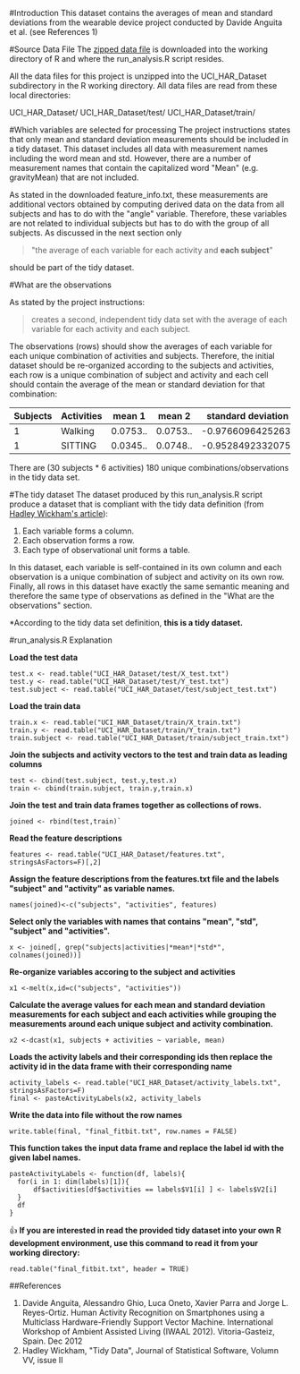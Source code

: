 #Introduction
This dataset contains the averages of mean and standard deviations from the wearable 
device project conducted by Davide Anguita et al. (see References 1) 

#Source Data File
The [zipped data file](https://d396qusza40orc.cloudfront.net/getdata%2Fprojectfiles%2FUCI%20HAR%20Dataset.zip) 
is downloaded into the working directory of R and where the run_analysis.R script resides. 

All the data files for this project is unzipped into the UCI_HAR_Dataset subdirectory in 
the R working directory. All data files are read from these local directories: 

UCI_HAR_Dataset/
UCI_HAR_Dataset/test/
UCI_HAR_Dataset/train/

#Which variables are selected for processing
The project instructions states that only mean and standard deviation measurements should
be included in a tidy dataset. 
This dataset includes all data with measurement names including the word mean and std. 
However, there are a number of measurement names that contain the capitalized word "Mean" 
(e.g. gravityMean) that are not included. 

As stated in the downloaded feature_info.txt, these measurements are 
additional vectors obtained by computing derived data on the data from all subjects and 
has to do with the "angle" variable. Therefore, these variables are not related to 
individual subjects but has to do with the group of all subjects. As discussed in the 
next section only 
> "the average of each variable for each activity and **each subject**"

should be part of the tidy dataset.


#What are the observations 

As stated by the project instructions:
> creates a second, independent tidy data set with the average of each variable for each activity and each subject.

The observations (rows) should show the averages of each variable for each unique 
combination of activities and subjects. 
Therefore, the initial dataset should be re-organized according to the 
subjects and activities, each row is a unique combination of subject and activity
and each cell should contain the average of the mean or standard deviation for that 
combination:

Subjects | Activities | mean 1 | mean 2 | standard deviation 1 | ...
---------|------------|--------|--------|----------------------|-----
1        | Walking    |0.0753..|0.0753..|-0.976609642526316    | ...
1        | SITTING    |0.0345..|0.0748..|-0.952849233207547    | ... 

There are (30 subjects * 6 activities) 180 unique combinations/observations in the tidy 
data set.

#The tidy dataset
The dataset produced by this run_analysis.R script produce a dataset that is compliant
with the tidy data definition (from [Hadley Wickham's article](http://www.jstatsoft.org/v59/i10/paper)):

1. Each variable forms a column.
2. Each observation forms a row.
3. Each type of observational unit forms a table.

In this dataset, each variable is self-contained in its own column and each observation is
a unique combination of subject and activity on its own row. Finally, all rows in this 
dataset have exactly the same semantic meaning and therefore the same type of observations
as defined in the "What are the observations" section. 

*According to the tidy data set definition, **this is a tidy dataset.**


#run_analysis.R Explanation

**Load the test data**

	test.x <- read.table("UCI_HAR_Dataset/test/X_test.txt")
	test.y <- read.table("UCI_HAR_Dataset/test/Y_test.txt")
	test.subject <- read.table("UCI_HAR_Dataset/test/subject_test.txt")

**Load the train data**

	train.x <- read.table("UCI_HAR_Dataset/train/X_train.txt")
	train.y <- read.table("UCI_HAR_Dataset/train/Y_train.txt")
	train.subject <- read.table("UCI_HAR_Dataset/train/subject_train.txt")

**Join the subjects and activity vectors to the test and train data as leading columns**
	
	test <- cbind(test.subject, test.y,test.x)
	train <- cbind(train.subject, train.y,train.x)
**Join the test and train data frames together as collections of rows.**
	
	joined <- rbind(test,train)`

**Read the feature descriptions**
	
	features <- read.table("UCI_HAR_Dataset/features.txt", stringsAsFactors=F)[,2]

**Assign the feature descriptions from the features.txt file and the labels "subject" and
"activity" as variable names.**

	names(joined)<-c("subjects", "activities", features)

**Select only the variables with names that contains "mean", "std", "subject"
and "activities".**
	
	x <- joined[, grep("subjects|activities|*mean*|*std*", colnames(joined))]

**Re-organize variables accoring to the subject and activities**

	x1 <-melt(x,id=c("subjects", "activities"))

**Calculate the average values for each mean and standard deviation measurements for
each subject and each activities while grouping the measurements around each unique
subject and activity combination.**

	x2 <-dcast(x1, subjects + activities ~ variable, mean)

**Loads the activity labels and their corresponding ids then replace the activity id
in the data frame with their corresponding name**
	
	activity_labels <- read.table("UCI_HAR_Dataset/activity_labels.txt", stringsAsFactors=F)
	final <- pasteActivityLabels(x2, activity_labels
	
	
**Write the data into file without the row names**
	
    write.table(final, "final_fitbit.txt", row.names = FALSE)

**This function takes the input data frame and replace the label id with the given label
names.**

	pasteActivityLabels <- function(df, labels){
	  for(i in 1: dim(labels)[1]){
		  df$activities[df$activities == labels$V1[i] ] <- labels$V2[i]
	  }
	  df
	}

:thumbsup:
**If you are interested in read the provided tidy dataset into your own R development 
environment, use this command to read it from your working directory:**

    read.table("final_fitbit.txt", header = TRUE)


##References
1. Davide Anguita, Alessandro Ghio, Luca Oneto, Xavier Parra and Jorge L. Reyes-Ortiz. 
Human Activity Recognition on Smartphones using a Multiclass Hardware-Friendly 
Support Vector Machine. International Workshop of Ambient Assisted Living (IWAAL 2012). 
Vitoria-Gasteiz, Spain. Dec 2012
2. Hadley Wickham, "Tidy Data", Journal of Statistical Software, Volumn VV, issue II